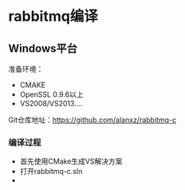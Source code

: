 # rabbitmq编译

## Windows平台

准备环境：
- CMAKE
- OpenSSL 0.9.6以上
- VS2008/VS2013....

Git仓库地址：https://github.com/alanxz/rabbitmq-c

### 编译过程

- 首先使用CMake生成VS解决方案
- 打开rabbitmq-c.sln
- 
